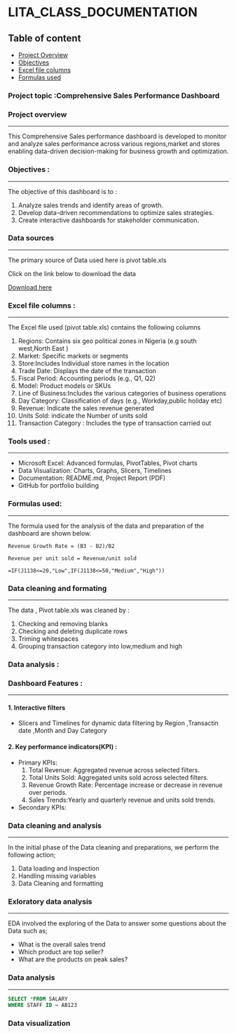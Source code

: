 # LITA_CLASS_DOCUMENTATION

## Table of content
- [Project Overview](project-overview)
- [Objectives](objectives)
- [Excel file columns](excel-file-column)
- [Formulas used](formulas-used)

### Project topic :Comprehensive Sales Performance Dashboard

### Project overview 
---
This Comprehensive Sales performance  dashboard is developed to monitor and analyze sales performance across various regions,market and stores  enabling data-driven decision-making for business growth and optimization.

### Objectives :
---
The objective of this dashboard is to :
 1. Analyze sales trends and identify areas of growth.
 2. Develop data-driven recommendations to optimize sales strategies.
 3. Create interactive dashboards for stakeholder communication.


### Data sources
---
The primary source of Data used here is pivot table.xls

Click on the link below to download the data

[Download here](www.google.com)

### Excel file columns :
---
The Excel file used (pivot table.xls) contains the following columns

1. Regions: Contains six geo political zones in Nigeria (e.g south west,North East )
2. Market: Specific markets or segments
3. Store:Includes Individual store names in the location
4. Trade Date: Displays the date of the transaction
5. Fiscal Period: Accounting periods (e.g., Q1, Q2)
6. Model: Product models or SKUs
7. Line of Business:Includes the various categories of business operations
8. Day Category: Classification of days (e.g., Workday,public holiday etc)
9. Revenue: Indicate the sales revenue generated
10. Units Sold: indicate the Number of units sold
11. Transaction Category : Includes the type of transaction carried out

### Tools used :
---
 -	Microsoft Excel: Advanced formulas, PivotTables, Pivot charts
 -	Data Visualization: Charts, Graphs, Slicers, Timelines
 -	Documentation: README.md, Project Report (PDF)
 -	GitHub for portfolio building

   ### Formulas used:
   ---
   The formula used for the analysis of the data and preparation of the dashboard are shown below.
   ```Excel functions and formula
  Revenue Growth Rate = (B3 - B2)/B2

  Revenue per unit sold = Revenue/unit sold

  =IF(J1138<=20,"Low",IF(J1138<=50,"Medium","High"))
  
   ```
### Data cleaning and  formating
---
The data , Pivot table.xls was cleaned by :
 1. Checking and removing blanks
 2. Checking and deleting duplicate rows
 3. Triming whitespaces
 4. Grouping transaction category into low,medium and high

### Data analysis :

### Dashboard Features :
---
#### 1. Interactive filters
  - Slicers and Timelines for dynamic data filtering by Region ,Transactin date ,Month and Day Category
    

#### 2. Key performance indicators(KPI) :
  - Primary KPIs:
    1. Total Revenue: Aggregated revenue across selected filters.
    2. Total Units Sold: Aggregated units sold across selected filters.
    3. Revenue Growth Rate: Percentage increase or decrease in revenue over periods.
    4. Sales Trends:Yearly and quarterly revenue and units sold trends.
 - Secondary KPIs:
    

### Data cleaning and analysis
---
In the initial phase of the Data cleaning and preparations, we perform the following action;

1. Data loading and Inspection
2. Handling missing variables
3. Data Cleaning and formatting

### Exloratory data analysis
---
EDA involved the exploring of the Data to answer some questions about the Data such as;

- What is the overall sales trend
- Which product are top seller?
- What are the products on peak sales?
  
### Data analysis 
---
``` SQL
SELECT *FROM SALARY
WHERE STAFF ID = AB123
```

### Data visualization 
